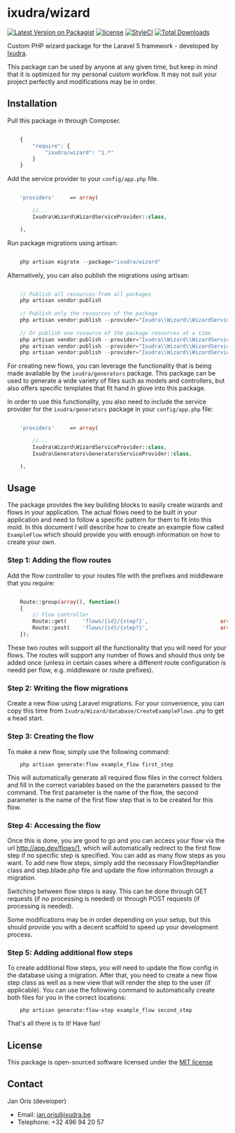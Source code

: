 ixudra/wizard
=====================

[![Latest Version on Packagist](https://img.shields.io/packagist/v/ixudra/wizard.svg?style=flat-square)](https://packagist.org/packages/ixudra/wizard)
[![license](https://img.shields.io/github/license/ixudra/wizard.svg)]()
[![StyleCI](https://styleci.io/repos/74174078/shield)](https://styleci.io/repos/74174078)
[![Total Downloads](https://img.shields.io/packagist/dt/ixudra/wizard.svg?style=flat-square)](https://packagist.org/packages/ixudra/wizard)

Custom PHP wizard package for the Laravel 5 framework - developed by [Ixudra](http://ixudra.be).

This package can be used by anyone at any given time, but keep in mind that it is optimized for my personal custom workflow. It may not suit your project perfectly and modifications may be in order.



## Installation

Pull this package in through Composer.

```js

    {
        "require": {
            "ixudra/wizard": "1.*"
        }
    }

```

Add the service provider to your `config/app.php` file. 

```php

    'providers'     => array(

        //...
        Ixudra\Wizard\WizardServiceProvider::class,

    ),

```

Run package migrations using artisan:

```php

    php artisan migrate --package="ixudra/wizard"

```

Alternatively, you can also publish the migrations using artisan:

```php

    // Publish all resources from all packages
    php artisan vendor:publish
    
    // Publish only the resources of the package
    php artisan vendor:publish --provider="Ixudra\\Wizard\\WizardServiceProvider"
    
    // Or publish one resource of the package resources at a time
    php artisan vendor:publish --provider="Ixudra\\Wizard\\WizardServiceProvider" --tag="migrations"
    php artisan vendor:publish --provider="Ixudra\\Wizard\\WizardServiceProvider" --tag="views"
    php artisan vendor:publish --provider="Ixudra\\Wizard\\WizardServiceProvider" --tag="lang"

```

For creating new flows, you can leverage the functionality that is being made available by the `ixudra/generators` package. This package can be used to generate a wide variety of files such as models and controllers, but also offers specific templates that fit hand in glove into this package.

In order to use this functionality, you also need to include the service provider for the `ixudra/generators` package in your `config/app.php` file:


```php

    'providers'     => array(

        //...
        Ixudra\Wizard\WizardServiceProvider::class,
        Ixudra\Generators\GeneratorsServiceProvider::class,

    ),

```


## Usage

The package provides the key building blocks to easily create wizards and flows in your application. The actual flows need to be built in your application and need to follow a specific pattern for them to fit into this mold. In this document I will describe how to create an example flow called `ExampleFlow` which should provide you with enough information on how to create your own. 


### Step 1: Adding the flow routes

Add the flow controller to your routes file with the prefixes and middleware that you require:

```php

    Route::group(array(), function()
    {
        // Flow controller
        Route::get(     'flows/{id}/{step?}',                       array('as' => 'flows.step',                                 'uses' => '\Ixudra\Wizard\Http\Controllers\FlowController@step' ));
        Route::post(    'flows/{id}/{step?}',                       array('as' => 'flows.step.process',                         'uses' => '\Ixudra\Wizard\Http\Controllers\FlowController@processStep' ));
    });

```

These two routes will support all the functionality that you will need for your flows. The routes will support any number of flows and should thus only be added once (unless in certain cases where a different route configuration is needd per flow, e.g. middleware or route prefixes).


### Step 2: Writing the flow migrations

Create a new flow using Laravel migrations. For your convenience, you can copy this time from `Ixudra/Wizard/database/CreateExampleFlows.php` to get a head start.


### Step 3: Creating the flow 

To make a new flow, simply use the following command:

```
    php artisan generate:flow example_flow first_step

```

This will automatically generate all required flow files in the correct folders and fill in the correct variables based on the the parameters passed to the command. The first parameter is the name of the flow, the second parameter is the name of the first flow step that is to be created for this flow. 


### Step 4: Accessing the flow

Once this is done, you are good to go and you can access your flow via the url http://app.dev/flows/1, which will automatically redirect to the first flow step if no specific step is specified. You can add as many flow steps as you want. To add new flow steps, simply add the necessary FlowStepHandler class and step.blade.php file and update the flow information through a migration.

Switching between flow steps is easy. This can be done through GET requests (if no processing is needed) or through POST requests (if processing is needed). 

Some modifications may be in order depending on your setup, but this should provide you with a decent scaffold to speed up your development process.


### Step 5: Adding additional flow steps

To create additional flow steps, you will need to update the flow config in the database using a migration. After that, you need to create a new flow step class as well as a new view that will render the step to the user (if applicable). You can use the following command to automatically create both files for you in the correct locations:

```
    php artisan generate:flow-step example_flow second_step

```


That's all there is to it! Have fun!



## License

This package is open-sourced software licensed under the [MIT license](http://opensource.org/licenses/MIT)




## Contact

Jan Oris (developer)

- Email: jan.oris@ixudra.be
- Telephone: +32 496 94 20 57

